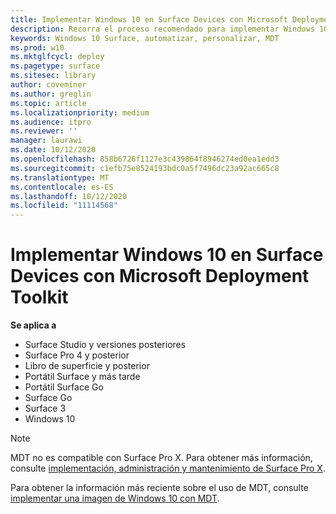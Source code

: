 ```yaml
---
title: Implementar Windows 10 en Surface Devices con Microsoft Deployment Toolkit (Surface)
description: Recorra el proceso recomendado para implementar Windows 10 en dispositivos Surface con el kit de herramientas de implementación de Microsoft.
keywords: Windows 10 Surface, automatizar, personalizar, MDT
ms.prod: w10
ms.mktglfcycl: deploy
ms.pagetype: surface
ms.sitesec: library
author: coveminer
ms.author: greglin
ms.topic: article
ms.localizationpriority: medium
ms.audience: itpro
ms.reviewer: ''
manager: laurawi
ms.date: 10/12/2020
ms.openlocfilehash: 858b6726f1127e3c439864f8946274ed0ea1edd3
ms.sourcegitcommit: c1efb75e8524193bdc0a5f7496dc23a92ac665c8
ms.translationtype: MT
ms.contentlocale: es-ES
ms.lasthandoff: 10/12/2020
ms.locfileid: "11114568"
---
```

# Implementar Windows 10 en Surface Devices con Microsoft Deployment Toolkit

**Se aplica a**

- Surface Studio y versiones posteriores
- Surface Pro 4 y posterior
- Libro de superficie y posterior
- Portátil Surface y más tarde
- Portátil Surface Go
- Surface Go
- Surface 3
- Windows 10

> [!NOTE]
> MDT no es compatible con Surface Pro X. Para obtener más información, consulte [implementación, administración y mantenimiento de Surface Pro X](surface-pro-arm-app-management.md).

Para obtener la información más reciente sobre el uso de MDT, consulte [implementar una imagen de Windows 10 con MDT](https://docs.microsoft.com/windows/deployment/deploy-windows-mdt/deploy-a-windows-10-image-using-mdt).

